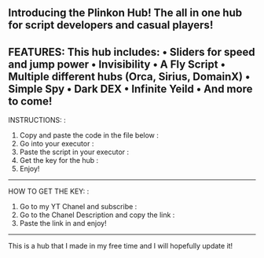 Introducing the Plinkon Hub!
The all in one hub for script developers and casual players!
------------------------------------------------------------
FEATURES:
This hub includes:
• Sliders for speed and jump power
• Invisibility
• A Fly Script
• Multiple different hubs (Orca, Sirius, DomainX)
• Simple Spy
• Dark DEX
• Infinite Yeild
• And more to come!
-------------------------------------------------
INSTRUCTIONS:
:
1) Copy and paste the code in the file below
:
2) Go into your executor
:
3) Paste the script in your executor
:
4) Get the key for the hub
:
5) Enjoy!
---------------------------------------------
HOW TO GET THE KEY:
:
1) Go to my YT Chanel and subscribe
:
2) Go to the Chanel Description and copy the link
:
3) Paste the link in and enjoy!
-------------------------------------------------
This is a hub that I made in my free time and I will hopefully update it!
